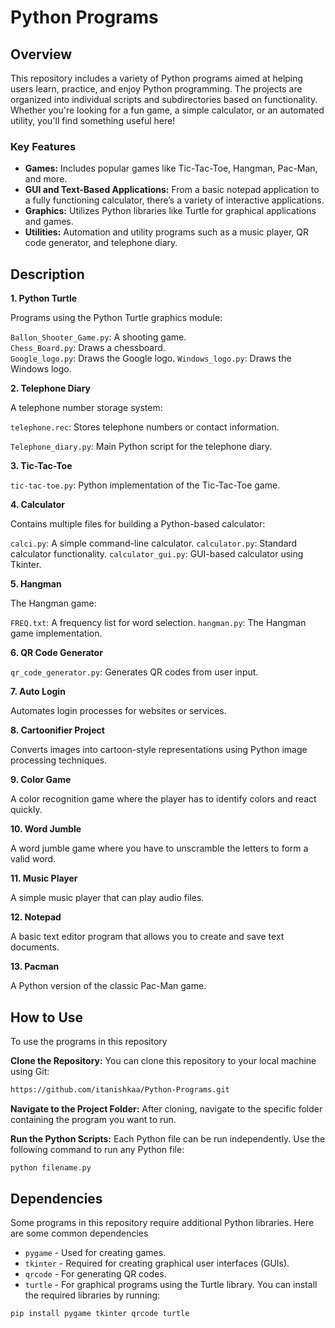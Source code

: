 # Python Programs
## Overview

This repository includes a variety of Python programs aimed at helping users learn, practice, and enjoy Python programming. The projects are organized into individual scripts and subdirectories based on functionality. Whether you're looking for a fun game, a simple calculator, or an automated utility, you'll find something useful here!

### Key Features
- **Games:** Includes popular games like Tic-Tac-Toe, Hangman, Pac-Man, and more.
- **GUI and Text-Based Applications:** From a basic notepad application to a fully functioning calculator, there’s a variety of interactive applications.
- **Graphics:** Utilizes Python libraries like Turtle for graphical applications and games.
- **Utilities:** Automation and utility programs such as a music player, QR code generator, and telephone diary.

## Description
**1. Python Turtle** 

Programs using the Python Turtle graphics module:

`Ballon_Shooter_Game.py`: A shooting game.    
`Chess_Board.py`: Draws a chessboard.    
`Google_logo.py`: Draws the Google logo.
`Windows_logo.py`: Draws the Windows logo.

**2. Telephone Diary**

A telephone number storage system:

`telephone.rec`: Stores telephone numbers or contact information.

`Telephone_diary.py`: Main Python script for the telephone diary.

**3. Tic-Tac-Toe**

`tic-tac-toe.py`: Python implementation of the Tic-Tac-Toe game.

**4. Calculator**

Contains multiple files for building a Python-based calculator:

`calci.py`: A simple command-line calculator.
`calculator.py`: Standard calculator functionality.
`calculator_gui.py`: GUI-based calculator using Tkinter.

**5. Hangman**

The Hangman game:

`FREQ.txt`: A frequency list for word selection.
`hangman.py`: The Hangman game implementation.

**6. QR Code Generator**

`qr_code_generator.py`: Generates QR codes from user input.

**7. Auto Login**

Automates login processes for websites or services.

**8. Cartoonifier Project**

Converts images into cartoon-style representations using Python image processing techniques.

**9. Color Game**

A color recognition game where the player has to identify colors and react quickly.

**10. Word Jumble**

A word jumble game where you have to unscramble the letters to form a valid word.

**11. Music Player**

A simple music player that can play audio files.

**12. Notepad**

A basic text editor program that allows you to create and save text documents.

**13. Pacman**

A Python version of the classic Pac-Man game.

## How to Use
To use the programs in this repository

**Clone the Repository:** You can clone this repository to your local machine using Git:
```bash
https://github.com/itanishkaa/Python-Programs.git
```
**Navigate to the Project Folder:** After cloning, navigate to the specific folder containing the program you want to run.

**Run the Python Scripts:** Each Python file can be run independently. Use the following command to run any Python file:
```bash
python filename.py
```

## Dependencies
Some programs in this repository require additional Python libraries. Here are some common dependencies

- `pygame` - Used for creating games.
- `tkinter` - Required for creating graphical user interfaces (GUIs).
- `qrcode` - For generating QR codes.
- `turtle` - For graphical programs using the Turtle library.
You can install the required libraries by running:
```bash
pip install pygame tkinter qrcode turtle
```
